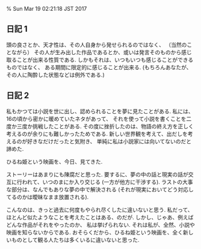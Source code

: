 % Sun Mar 19 02:21:18 JST 2017

## 日記 1

頭の良さとか、天才性は、その人自身から発せられるのではなく、
（当然のことながら）
その人が生み出した作品であるとか、或いは発言そのものから感じ取ることが出来る性質である.
しかもそれは、いつもいつも感じることができるものではなく、
ある期間に限定的に感じることが出来る.
(もちろんあなたが、その人に陶酔した状態などは例外である.)

## 日記 2

私もかつては小説を世に出し、認められることを夢に見たことがある.
私には、16の頃から密かに暖めていたネタがあって、
それを使って小説を書くことを二度か三度か挑戦したことがある.
その度に挫折したのは、物語の終え方を正しく考えるのが余りにも難しかったためである.
新しい世界観を考えて、出だしを考えるのが好きなだけだったと気附き、
単純に私は小説家には向いてないのだと諦めた.

ひるね姫という映画を、今日、見てきた.

ストーリーはあまりにも陳腐だと思った.
要するに、夢の中の話と現実の話が交互に行われて、いつのまにか入り交じる (一方が他方に干渉する).
ラストの大事な部分は、なんでもありな夢の中で解決される
(それが現実においてどう対応してるのかは曖昧なまま放置される).

こんなのは、きっと過去に何度もやられ尽くしたに違いないと思う.
私だって、ほとんど似たようなことを考えたことはある、のだが.
しかし、じゃあ、例えばどんな作品がそれをやったのか、
私は挙げられない.
それは私が、全然、小説や映画を知らないからである.
おそらくだから、ひるね姫という映画を、全く新しいものとして観る人たちは多くいるに違いないと思った.
